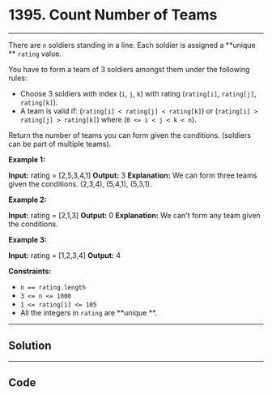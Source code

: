# 1395. Count Number of Teams

---

There are `n` soldiers standing in a line. Each soldier is assigned a **unique ** `rating` value.

You have to form a team of 3 soldiers amongst them under the following rules:

  * Choose 3 soldiers with index (`i`, `j`, `k`) with rating (`rating[i]`, `rating[j]`, `rating[k]`).
  * A team is valid if: (`rating[i] < rating[j] < rating[k]`) or (`rating[i] > rating[j] > rating[k]`) where (`0 <= i < j < k < n`).



Return the number of teams you can form given the conditions. (soldiers can be part of multiple teams).

 

**Example 1:**


**Input:** rating = [2,5,3,4,1]
**Output:** 3
**Explanation:** We can form three teams given the conditions. (2,3,4), (5,4,1), (5,3,1). 


**Example 2:**


**Input:** rating = [2,1,3]
**Output:** 0
**Explanation:** We can't form any team given the conditions.


**Example 3:**


**Input:** rating = [1,2,3,4]
**Output:** 4


 

**Constraints:**

  * `n == rating.length`
  * `3 <= n <= 1000`
  * `1 <= rating[i] <= 105`
  * All the integers in `rating` are **unique **.

---

## Solution



---

## Code
```python


```